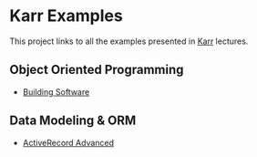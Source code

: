 # Karr Examples

This project links to all the examples presented in [Karr](http://karr.lewagon.org) lectures.

## Object Oriented Programming

* [Building Software](https://github.com/lewagon/karr-examples-oop-03)

## Data Modeling & ORM

* [ActiveRecord Advanced](https://github.com/lewagon/karr-examples-db-04)
